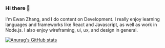 ### Hi there 👋

I'm Ewan Zhang, and I do content on Development. I really enjoy learning languages and frameworks like React and Javascript, as well as work in Node.js.
I also enjoy wireframing, ui, ux, and design in general.

[![Anurag's GitHub stats](https://github-readme-stats.vercel.app/api?username=zyc2339)](https://github.com/anuraghazra/github-readme-stats)


<!--
**zyc2339/zyc2339** is a ✨ _special_ ✨ repository because its `README.md` (this file) appears on your GitHub profile.

Here are some ideas to get you started:

- 🔭 I’m currently working on ...
- 🌱 I’m currently learning ...
- 👯 I’m looking to collaborate on ...
- 🤔 I’m looking for help with ...
- 💬 Ask me about ...
- 📫 How to reach me: ...
- 😄 Pronouns: ...
- ⚡ Fun fact: ...
-->

